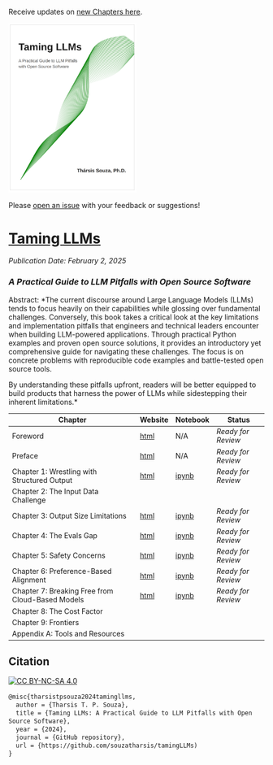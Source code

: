 Receive updates on [new Chapters here](https://tamingllm.substack.com/).

 <a href="https://www.souzatharsis.com/tamingLLMs" target="_blank">
  <img src="tamingllms/_static/cover_curve.png" style="background-color:white; width:50%;" alt="Taming LLMs Cover" />
 </a>

Please [open an issue](https://github.com/souzatharsis/tamingLLMs/issues) with your feedback or suggestions!

# [Taming LLMs](https://www.souzatharsis.com/tamingLLMs)
*Publication Date: February 2, 2025*
### *A Practical Guide to LLM Pitfalls with Open Source Software*

Abstract: *The current discourse around Large Language Models (LLMs) tends to focus heavily on their capabilities while glossing over fundamental challenges. Conversely, this book takes a critical look at the key limitations and implementation pitfalls that engineers and technical leaders encounter when building LLM-powered applications. Through practical Python examples and proven open source solutions, it provides an introductory yet comprehensive guide for navigating these challenges. The focus is on concrete problems with reproducible code examples and battle-tested open source tools. 

By understanding these pitfalls upfront, readers will be better equipped to build products that harness the power of LLMs while sidestepping their inherent limitations.*

| Chapter                                   | Website      | Notebook      | Status               |
|-------------------------------------------|--------------|---------------|----------------------|
| Foreword                   | [html](https://www.souzatharsis.com/tamingLLMs/markdown/preface.html) | N/A           | *Ready for Review*                   |
| Preface                   | [html](https://www.souzatharsis.com/tamingLLMs/markdown/intro.html) | N/A           | *Ready for Review*                   |
| Chapter 1: Wrestling with Structured Output| [html](https://www.souzatharsis.com/tamingLLMs/notebooks/structured_output.html) | [ipynb](https://github.com/souzatharsis/tamingLLMs/blob/master/tamingllms/notebooks/structured_output.ipynb) | *Ready for Review*     |
| Chapter 2: The Input Data Challenge      |              |               |                  |
| Chapter 3: Output Size Limitations       | [html](https://www.souzatharsis.com/tamingLLMs/notebooks/output_size_limit.html) | [ipynb](https://github.com/souzatharsis/tamingLLMs/blob/master/tamingllms/notebooks/output_size_limit.ipynb) | *Ready for Review*    |
| Chapter 4: The Evals Gap                 | [html](https://www.souzatharsis.com/tamingLLMs/notebooks/evals.html) | [ipynb](https://github.com/souzatharsis/tamingLLMs/blob/master/tamingllms/notebooks/evals.ipynb) | *Ready for Review*     |
| Chapter 5: Safety Concerns               | [html](https://www.souzatharsis.com/tamingLLMs/notebooks/safety.html)  |  [ipynb](https://github.com/souzatharsis/tamingLLMs/blob/master/tamingllms/notebooks/safety.ipynb) | *Ready for Review*     |
| Chapter 6: Preference-Based Alignment     | [html](https://www.souzatharsis.com/tamingLLMs/notebooks/alignment.html) | [ipynb](https://github.com/souzatharsis/tamingLLMs/blob/master/tamingllms/notebooks/alignment.ipynb) | *Ready for Review*     |
| Chapter 7: Breaking Free from Cloud-Based Models |   [html](https://www.souzatharsis.com/tamingLLMs/notebooks/local.html) | [ipynb](https://github.com/souzatharsis/tamingLLMs/blob/master/tamingllms/notebooks/local.ipynb) | *Ready for Review*     |
| Chapter 8: The Cost Factor                |              |               |                 |
| Chapter 9: Frontiers                |              |               |                 |
| Appendix A: Tools and Resources           |              |               |                |


## Citation
[![CC BY-NC-SA 4.0][cc-by-nc-sa-image]][cc-by-nc-sa]

[cc-by-nc-sa]: http://creativecommons.org/licenses/by-nc-sa/4.0/
[cc-by-nc-sa-image]: https://licensebuttons.net/l/by-nc-sa/4.0/88x31.png
[cc-by-nc-sa-shield]: https://img.shields.io/badge/License-CC-BY--NC--SA-4.0-lightgrey.svg

```
@misc{tharsistpsouza2024tamingllms,
  author = {Tharsis T. P. Souza},
  title = {Taming LLMs: A Practical Guide to LLM Pitfalls with Open Source Software},
  year = {2024},
  journal = {GitHub repository},
  url = {https://github.com/souzatharsis/tamingLLMs)
}
```
